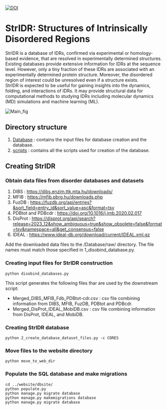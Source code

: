 [Add PubMed link]: [![PubMed](https://salilab.org/imp-systems/static/images/pubmed.png)](https://pubmed.ncbi.nlm.nih.gov/36040254/)

[![DOI](https://zenodo.org/badge/DOI/10.5281/zenodo.11044598.svg)](https://zenodo.org/doi/10.5281/zenodo.11044598)


# StrIDR: Structures of Intrinsically Disordered Regions

StrIDR is a database of IDRs, confirmed via experimental or homology-based evidence, that are resolved in experimentally determined structures.  
Existing databases provide extensive information for IDRs at the sequence level. However, only a tiny fraction of these IDRs are associated with an experimentally determined protein structure. Moreover, the disordered region of interest could be unresolved even if a structure exists.  
StrIDR is expected to be useful for gaining insights into the dynamics, folding, and interactions of IDRs. It may provide structural data for computational methods to studying IDRs including molecular dynamics (MD) simulations and machine learning (ML).  

![Main_fig]()


## Directory structure
1. [Database](Database/) : contains the input files for database creation and the database.
2. [scripts](scripts/) : contains all the scripts used for creation of the database.


## Creating StrIDR
### Obtain data files from disorder databases and datasets
1. DIBS : https://dibs.enzim.ttk.mta.hu/downloads/
2. MFIB : https://mfib.pbrg.hu/downloads.php
3. FuzDB : https://fuzdb.org/api/entries?&sort_field=entry_id&sort_value=asc&format=tsv
4. PDBtot and PDBcdr : https://doi.org/10.1016/j.jmb.2020.02.017
5. DisProt : https://disprot.org/api/search?release=2023_12&show_ambiguous=true&show_obsolete=false&format=tsv&namespace=all&get_consensus=false
6. IDEAL : https://www.ideal-db.org/download/current/IDEAL.xml.gz  

Add the downloaded data files to the /Database/raw/ directory. The file names must match those specified in 1_disobind_database.py.


### Creating input files for StrIDR construction
```
python disobind_databases.py
```
This script generates the following files thar are used by the downstream script:  
<ul>
	<li>Merged_DIBS_MFIB_Fdb_PDBtot-cdr.csv : csv file combining information from DIBS, MFIB, FuzDB, PDBtot and PDBcdr.</li>
	<li>Merged_DisProt_IDEAL_MobiDB.csv : csv file combining information from DisProt, IDEAL, and MobiDB.</li>
</ul>


### Creating StrIDR database
```
python 2_create_database_dataset_files.py -c CORES
```


### Move files to the website directory
```
python move_to_web_dir
```


### Populate the SQL database and make migrations
```
cd ../website/dbsite/
python populate.py
python manage.py migrate database
python manage.py makemigrations database
python manage.py migrate database
```

